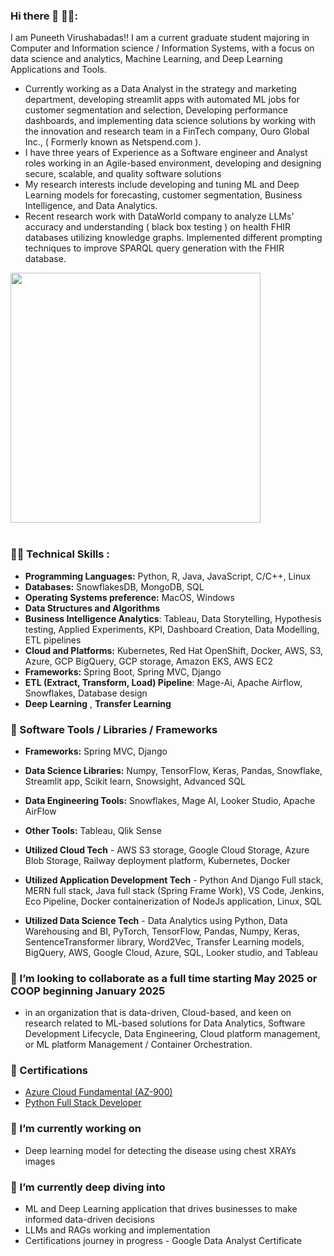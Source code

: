 ### Hi there 👋 🤵‍♂️:
I am Puneeth Virushabadas!! I am a current graduate student majoring in Computer and Information science / Information Systems, with a focus on data science and analytics, Machine Learning, and Deep Learning Applications and Tools.
- Currently working as a Data Analyst in the strategy and marketing department, developing streamlit apps with automated ML jobs for customer segmentation and selection, Developing performance dashboards, and implementing data science solutions by working with the innovation and research team in a FinTech company, Ouro Global Inc., ( Formerly known as Netspend.com ).
- I have three years of Experience as a Software engineer and Analyst roles working in an Agile-based environment, developing and designing secure, scalable, and quality software solutions
- My research interests include developing and tuning ML and Deep Learning models for forecasting, customer segmentation, Business Intelligence, and Data Analytics.
- Recent research work with DataWorld company to analyze LLMs' accuracy and understanding ( black box testing ) on health FHIR databases utilizing knowledge graphs. Implemented different prompting techniques to improve SPARQL query generation with the FHIR database.

<img src="https://user-images.githubusercontent.com/74038190/212750147-854a394f-fee9-4080-9770-78a4b7ece53f.gif" width="400">
<br><br>

### 👨‍💻 Technical Skills :
- **Programming Languages:** Python, R, Java, JavaScript, C/C++, Linux
- **Databases:** SnowflakesDB, MongoDB, SQL
- **Operating Systems preference:** MacOS, Windows
- **Data Structures and Algorithms**
- **Business Intelligence Analytics**: Tableau, Data Storytelling, Hypothesis testing, Applied Experiments, KPI, Dashboard Creation, Data Modelling, ETL pipelines
- **Cloud and Platforms:** Kubernetes, Red Hat OpenShift, Docker, AWS, S3, Azure, GCP BigQuery, GCP storage, Amazon EKS, AWS EC2
- **Frameworks:** Spring Boot, Spring MVC, Django
- **ETL (Extract, Transform, Load) Pipeline**: Mage-Ai, Apache Airflow, Snowflakes, Database design
- **Deep Learning** , **Transfer Learning**

### 🔧 Software Tools / Libraries / Frameworks
- **Frameworks:** Spring MVC, Django
- **Data Science Libraries:** Numpy, TensorFlow, Keras, Pandas, Snowflake, Streamlit app, Scikit learn, Snowsight, Advanced SQL
- **Data Engineering Tools:** Snowflakes, Mage AI, Looker Studio, Apache AirFlow
- **Other Tools:**  Tableau, Qlik Sense

- **Utilized Cloud Tech** - AWS S3 storage, Google Cloud Storage, Azure Blob Storage, Railway deployment platform, Kubernetes, Docker
- **Utilized Application Development Tech** - Python And Django Full stack, MERN full stack, Java full stack (Spring Frame Work), VS Code, Jenkins, Eco Pipeline, Docker containerization of NodeJs application, Linux, SQL
- **Utilized Data Science Tech** - Data Analytics using Python, Data Warehousing and BI, PyTorch, TensorFlow, Pandas, Numpy, Keras, SentenceTransformer library, Word2Vec, Transfer Learning models, BigQuery, AWS, Google Cloud, Azure, SQL, Looker studio, and Tableau

### 👯 I’m looking to collaborate as a full time starting May 2025 or COOP beginning January 2025
- in an organization that is data-driven, Cloud-based, and keen on research related to ML-based solutions for Data Analytics, Software Development Lifecycle, Data Engineering, Cloud platform management, or ML platform Management / Container Orchestration.


### 🥇 Certifications
- [Azure Cloud Fundamental (AZ-900)](https://www.credly.com/badges/04afa1b1-f74c-40b8-935d-28cb9ecebaac/public_url)
- [Python Full Stack Developer](https://www.udemy.com/certificate/UC-c3b2f997-cac1-4d7e-a0d4-43dca16710a5/)

### 🔭 I’m currently working on
  - Deep learning model for detecting the disease using chest XRAYs images

### 🌱 I’m currently deep diving into
  - ML and Deep Learning application that drives businesses to make informed data-driven decisions
  - LLMs and RAGs working and implementation
  - Certifications journey in progress - Google Data Analyst Certificate

<!--
**PuneethVP/PuneethVP** is a ✨ _special_ ✨ repository because its `README.md` (this file) appears on your GitHub profile...

Here are some ideas to get you started:

- 🔭 I’m currently working on ...
- 🌱 I’m currently learning ...
- 👯 I’m looking to collaborate on ...
- 🤔 I’m looking for help with ...
- 💬 Ask me about ...
- 📫 How to reach me: ...
- 😄 Pronouns: ...
- ⚡ Fun fact: ...
